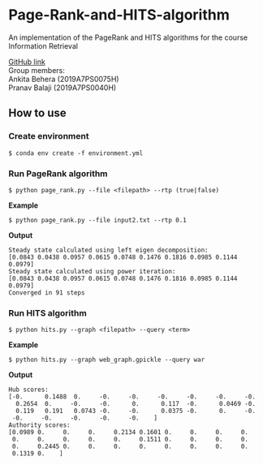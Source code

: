 # Page-Rank-and-HITS-algorithm
An implementation of the PageRank and HITS algorithms for the course Information Retrieval

[GitHub link](https://github.com/greenfish8090/Page-Rank-and-HITS-algorithm/) <br>
Group members: <br>
Ankita Behera (2019A7PS0075H) <br>
Pranav Balaji (2019A7PS0040H) <br>

## How to use
### Create environment

```
$ conda env create -f environment.yml
```
### Run PageRank algorithm

```
$ python page_rank.py --file <filepath> --rtp (true|false)
```
**Example**
```
$ python page_rank.py --file input2.txt --rtp 0.1
```
**Output**
```
Steady state calculated using left eigen decomposition:
[0.0843 0.0438 0.0957 0.0615 0.0748 0.1476 0.1816 0.0985 0.1144 0.0979]
Steady state calculated using power iteration:
[0.0843 0.0438 0.0957 0.0615 0.0748 0.1476 0.1816 0.0985 0.1144 0.0979]
Converged in 91 steps
```

### Run HITS algorithm

```
$ python hits.py --graph <filepath> --query <term>
```
**Example**
```
$ python hits.py --graph web_graph.gpickle --query war
```
**Output**
```
Hub scores:
[-0.      0.1488  0.     -0.     -0.     -0.     -0.     -0.     -0.
  0.2654  0.     -0.     -0.      0.      0.117  -0.      0.0469 -0.
  0.119   0.191   0.0743 -0.     -0.      0.0375 -0.      0.     -0.
 -0.     -0.     -0.     -0.     -0.    ]
Authority scores:
[0.0989 0.     0.     0.     0.2134 0.1601 0.     0.     0.     0.
 0.     0.     0.     0.     0.     0.1511 0.     0.     0.     0.
 0.     0.2445 0.     0.     0.     0.     0.     0.     0.     0.
 0.1319 0.    ]
 ```
